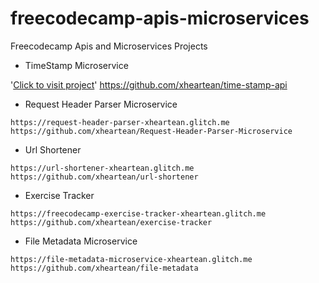 # freecodecamp-apis-microservices
Freecodecamp Apis and Microservices Projects

* TimeStamp Microservice

'[Click to visit project](https://timestamp-project-xheartean.glitch.me)'
https://github.com/xheartean/time-stamp-api

* Request Header Parser Microservice
```
https://request-header-parser-xheartean.glitch.me
https://github.com/xheartean/Request-Header-Parser-Microservice
```

* Url Shortener
```
https://url-shortener-xheartean.glitch.me
https://github.com/xheartean/url-shortener
```

* Exercise Tracker
```
https://freecodecamp-exercise-tracker-xheartean.glitch.me
https://github.com/xheartean/exercise-tracker
```

* File Metadata Microservice
```
https://file-metadata-microservice-xheartean.glitch.me
https://github.com/xheartean/file-metadata
```
